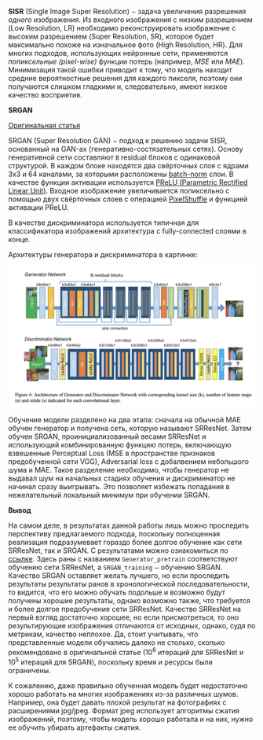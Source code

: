 **SISR** (Single Image Super Resolution) $-$ задача увеличения разрешения *одного* изображения. Из входного изображения с низким разрешением (Low Resolution, LR) необходимо реконструировать изображение с 
высоким разрешением (Super Resolution, SR), которое будет максимально похоже на изначальное фото (High Resolution, HR). Для многих подходов, использующих нейронные сети, применяются *попиксельные (pixel-wise)* функции потерь (например, *MSE* или *MAE*). 
Минимизация такой ошибки приводит к тому, что модель находит средние вероятностные решения для каждого пикселя, поэтому они получаются слишком гладкими и, следовательно, имеют низкое качество восприятия.

**SRGAN**

[Оригинальная статья](https://arxiv.org/pdf/1609.04802.pdf)

SRGAN (Super Resolution GAN) $-$ подход к решению задачи SISR, основанный на GAN-ах (генеративно-состязательных сетях). Основу генеративной сети составляют `B` residual блоков с одинаковой структурой. 
В каждом блоке находятся два свёрточных слоя с ядрами 3x3 и 64 каналами, за которыми расположены [batch-norm](https://habr.com/ru/post/309302/) слои. В качестве функции активации используется [PReLU (Parametric Rectified Linear Unit)](https://congyuzhou.medium.com/prelu-e0bc339d9c01). Входное изображение увеличивается попиксельно с помощью двух свёрточных слоев с операцией [PixelShuffle](https://paperswithcode.com/method/pixelshuffle) и функцией активации PReLU.

В качестве дискриминатора используется типичная для классификатора изображений архитектура с fully-connected слоями в конце.

Архитектуры генератора и дискриминатора в картинке:

![SRGAN structure](srgan_architecture.png)

Обучение модели разделено на два этапа: сначала на обычной MAE обучен генератор и получена сеть, которую называют SRResNet. Затем обучен SRGAN, проинициализованный весами SRResNet и использующий комбинированную 
функцию потерь, включающую взвешенные Perceptual Loss (MSE в пространстве признаков предобученной сети VGG), Adversarial loss с добалвением небольшого шума и MAE. Такое разделение необходимо, 
чтобы генератор не выдавал шум на начальных стадиях обучения и дискриминатор не начинал сразу выигрывать. Это позволяет избежать попадания в нежелательный локальный минимум при обучении SRGAN.


**Вывод**

На самом деле, в результатах данной работы лишь можно проследить перспективу предлагаемого подхода, поскольку полноценная реализация подразумевает гораздо более долгое обучение как сети SRResNet, так и SRGAN. 
С результатами можно ознакомиться по [ссылке](https://wandb.ai/vovan-frolov2011/Single%20Image%20Super%20Resolution/workspace?nw=nwuservovanfrolov2011). Здесь раны с названием `Generator_pretrain` соответствуют 
обучению сети SRResNet, а `SRGAN_training` $-$ обучению SRGAN. Качество SRGAN оставляет желать лучшего, но если проследить результаты результаты ранов в хронологической последовательности, то видится, что его можно обучать подольше и возможно будут получены хорошие результаты, однако возможно также, что требуется и более долгое предобучение сети SRResNet.
Качество SRResNet на первый взгляд достаточно хорошее, но если присмотреться, то оно результирующие изображения отличаются от исходных, однако, судя по метрикам, качество неплохое. Да, стоит учитывать, что представленные модели
обучались далеко не столько, сколько рекомендовано в оригинальной статье ($10^6$ итераций для SRResNet и $10^5$ итераций для SRGAN), поскольку время и ресурсы были ограничены.

К сожалению, даже правильно обученная модель будет недостаточно хорошо работать на многих изображениях из-за различных шумов. Например, она будет давать плохой результат на фотографиях с расширениями jpg/jpeg. 
Формат jpeg использует алгоритмы сжатия изображений, поэтому, чтобы модель хорошо работала и на них, нужно ее обучить убирать артефакты сжатия. 
